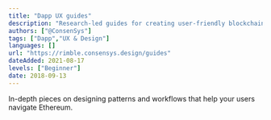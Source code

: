 ```yaml
---
title: "Dapp UX guides"
description: "Research-led guides for creating user-friendly blockchain experiences."
authors: ["@ConsenSys"]
tags: ["Dapp","UX & Design"]
languages: []
url: "https://rimble.consensys.design/guides"
dateAdded: 2021-08-17
levels: ["Beginner"]
date: 2018-09-13
---
```


In-depth pieces on designing patterns and workflows that help your users navigate Ethereum.